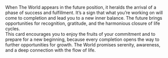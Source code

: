 When The World appears in the future position, it heralds the arrival of a phase of success and fulfillment. It’s a sign that what you’re working on will come to completion and lead you to a new inner balance. The future brings opportunities for recognition, gratitude, and the harmonious closure of life cycles.  
This card encourages you to enjoy the fruits of your commitment and to prepare for a new beginning, because every completion opens the way to further opportunities for growth. The World promises serenity, awareness, and a deep connection with the flow of life.
